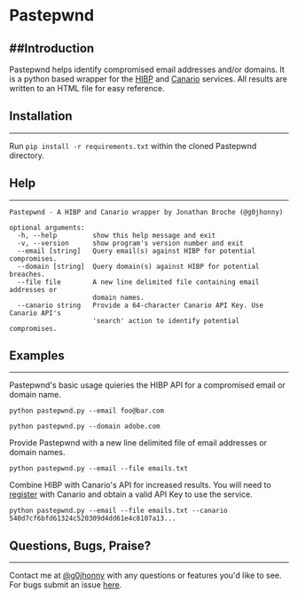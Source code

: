 # Pastepwnd

##Introduction
-----
Pastepwnd helps identify compromised email addresses and/or domains. It is a python based wrapper for the [HIBP](https://haveibeenpwned.com) and [Canario](https://canar.io) services. All results are written to an HTML file for easy reference.

## Installation
-----
Run `pip install -r requirements.txt` within the cloned Pastepwnd directory.

## Help
-----

```
Pastepwnd - A HIBP and Canario wrapper by Jonathan Broche (@g0jhonny)

optional arguments:
  -h, --help         show this help message and exit
  -v, --version      show program's version number and exit
  --email [string]   Query email(s) against HIBP for potential compromises.
  --domain [string]  Query domain(s) against HIBP for potential breaches.
  --file file        A new line delimited file containing email addresses or
                     domain names.
  --canario string   Provide a 64-character Canario API Key. Use Canario API's
                     'search' action to identify potential compromises.
```

## Examples
-----

Pastepwnd's basic usage quieries the HIBP API for a compromised email or domain name.

`python pastepwnd.py --email foo@bar.com`

`python pastepwnd.py --domain adobe.com`

Provide Pastepwnd with a new line delimited file of email addresses or domain names.

`python pastepwnd.py --email --file emails.txt`

Combine HIBP with Canario's API for increased results. You will need to [register](https://canar.io/register/) with Canario and obtain a valid API Key to use the service.

`python pastepwnd.py --email --file emails.txt --canario 540d7cf6bfd61324c520309d4dd61e4c8107a13...`

## Questions, Bugs, Praise?
-----

Contact me at [@g0jhonny](https://twitter.com/g0jhonny) with any questions or features you'd like to see. For bugs submit an issue [here](https://github.com/gojhonny/Pastepwnd/issues/new).
